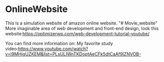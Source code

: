 # OnlineWebsite
This is a simulation website of amazon online website.
"# Movie_website"
 More imaginable area of web development and front-end design, look this website:https://optimizerwp.com/web-development-tutorial-youtube/

 You can find more information on: My favorite study video:https://www.youtube.com/watch?v=i9MHigUZKEM&list=PLsULIWnTKDoptAeCFk5dtCaAf9lZNVOB-
